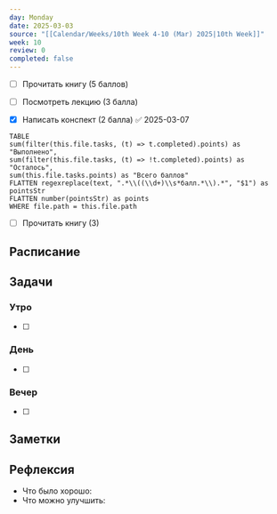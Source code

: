 ```yaml
---
day: Monday
date: 2025-03-03
source: "[[Calendar/Weeks/10th Week 4-10 (Mar) 2025|10th Week]]"
week: 10
review: 0
completed: false
---
```

- [ ] Прочитать книгу (5 баллов)
- [ ] Посмотреть лекцию (3 балла)
- [x] Написать конспект (2 балла) ✅ 2025-03-07


```dataview 
TABLE 
sum(filter(this.file.tasks, (t) => t.completed).points) as "Выполнено",
sum(filter(this.file.tasks, (t) => !t.completed).points) as "Осталось",
sum(this.file.tasks.points) as "Всего баллов"
FLATTEN regexreplace(text, ".*\\((\\d+)\\s*балл.*\\).*", "$1") as pointsStr
FLATTEN number(pointsStr) as points
WHERE file.path = this.file.path
```
- [ ] Прочитать книгу (3)

## Расписание

## Задачи

### Утро

- [ ]

### День

- [ ]

### Вечер

- [ ]

## Заметки

## Рефлексия

- Что было хорошо:
- Что можно улучшить: